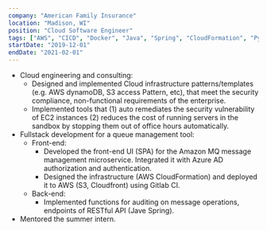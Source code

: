 ```yaml
---
company: "American Family Insurance"
location: "Madison, WI"
position: "Cloud Software Engineer"
tags: ["AWS", "CICD", "Docker", "Java", "Spring", "CloudFormation", "Python", "Vue"]
startDate: "2019-12-01"
endDate: "2021-02-01"
---
```


- Cloud engineering and consulting:
    * Designed and implemented Cloud infrastructure patterns/templates (e.g. AWS dynamoDB, S3 access Pattern, etc), that meet the security compliance, non-functional requirements of the enterprise. 
    * Implemented tools that (1) auto remediates the security vulnerability of EC2 instances (2) reduces the cost of running servers in the sandbox by stopping them out of office hours automatically.
- Fullstack development for a queue management tool:
    * Front-end:
        - Developed the front-end UI (SPA) for the Amazon MQ message management microservice.
Integrated it with Azure AD authorization and authentication.
        - Designed the infrastructure (AWS CloudFormation) and deployed it to AWS (S3, Cloudfront) using Gitlab CI.
    * Back-end:
        - Implemented functions for auditing on message operations, endpoints of RESTful API (Jave Spring).
- Mentored the summer intern.